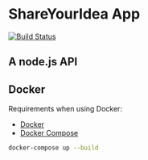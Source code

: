 # ShareYourIdea App

[![Build Status](https://travis-ci.org/sebas095/backend-section.svg?branch=master)](https://travis-ci.org/sebas095/backend-section)

## A node.js API

## Docker

Requirements when using Docker:

- [Docker](https://docs.docker.com/engine/installation/)
- [Docker Compose](https://docs.docker.com/compose/install/)

```bash
docker-compose up --build
```

